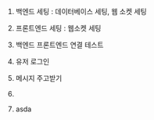 1. 백엔드 세팅 : 데이터베이스 세팅, 웹 소켓 세팅
2. 프론트엔드 세팅 : 웹소켓 세팅
3. 백엔드 프론트엔드 연결 테스트
4. 유저 로그인
5. 메시지 주고받기

6.

7. asda
